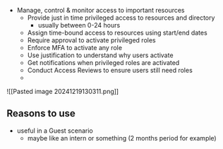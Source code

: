 - Manage, control & monitor access to important resources
	- Provide just in time privileged access to resources and directory
		- usually between 0-24 hours
	- Assign time-bound access to resources using start/end dates
	- Require approval to activate privileged roles
	- Enforce MFA to activate any role
	- Use justification to understand why users activate
	- Get notifications when privileged roles are activated
	- Conduct Access Reviews to ensure users still need roles
	- 
![[Pasted image 20241219130311.png]]
## Reasons to use
- useful in a Guest scenario
	- maybe like an intern or something (2 months period for example)